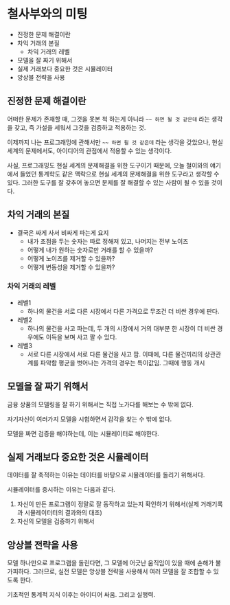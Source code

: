 # 철사부와의 미팅

- 진정한 문제 해결이란
- 차익 거래의 본질
  - 차익 거래의 레벨
- 모델을 잘 짜기 위해서
- 실제 거래보다 중요한 것은 시뮬레이터
- 앙상블 전략을 사용

## 진정한 문제 해결이란

어떠한 문제가 존재할 때, 그것을 못본 척 하는게 아니라 `~~ 하면 될 것 같은데` 라는 생각을 갖고, 즉 가설을 세워서 그것을 검증하고 적용하는 것.

이제까지 나는 프로그래밍에 관해서만 `~~ 하면 될 것 같은데` 라는 생각을 갖았으나, 현실세계의 문제에서도, 아이디어의 관점에서 적용할 수 있는 생각이다.

사실, 프로그래밍도 현실 세계의 문제해결을 위한 도구이기 때문에, 오늘 철이와의 얘기에서 들었던 통계학도 같은 맥락으로 현실 세계의 문제해결을 위한 도구라고 생각할 수 있다. 그러한 도구를 잘 갖추어 놓으면 문제를 잘 해결할 수 있는 사람이 될 수 있을 것이다.

## 차익 거래의 본질

- 결국은 싸게 사서 비싸게 파는게 요지
  - 내가 초점을 두는 숫자는 따로 정해져 있고, 나머지는 전부 노이즈
  - 어떻게 내가 원하는 숫자로만 거래를 할 수 있을까?
  - 어떻게 노이즈를 제거할 수 있을까?
  - 어떻게 변동성을 제거할 수 있을까?

### 차익 거래의 레벨

- 레벨1
  - 하나의 물건을 서로 다른 시장에서 다른 가격으로 무조건 더 비싼 경우에 판다.
- 레벨2
  - 하나의 물건을 사고 파는데, 두 개의 시장에서 거의 대부분 한 시장이 더 비싼 경우에도 이득을 보며 사고 팔 수 있다.
- 레벨3
  - 서로 다른 시장에서 서로 다른 물건을 사고 팜. 이때에, 다른 물건끼리의 상관관계를 파악함 평균을 벗어나는 가격의 경우는 특이값임. 그때에 행동 개시

## 모델을 잘 짜기 위해서

금융 상품의 모델링을 잘 하기 위해서는 직접 노가다를 해보는 수 밖에 없다.

자기자신이 여러가지 모델을 시험하면서 감각을 찾는 수 밖에 없다.

모델을 짜면 검증을 해야하는데, 이는 시뮬레이터로 해야한다.

## 실제 거래보다 중요한 것은 시뮬레이터

데이터를 잘 축적하는 이유는 데이터를 바탕으로 시뮬레이터를 돌리기 위해서다.

시뮬레이터를 중시하는 이유는 다음과 같다.

1. 자신이 만든 프로그램이 정말로 잘 동작하고 있는지 확인하기 위해서(실제 거래기록과 시뮬레이터터의 결과와의 대조)
2. 자신의 모델을 검증하기 위해서

## 앙상블 전략을 사용

모델 하나만으로 프로그램을 돌린다면, 그 모델에 어긋난 움직임이 있을 때에 손해가 불가피하다. 그러므로, 실전 모델은 앙상블 전략을 사용해서 여러 모델을 잘 조합할 수 있도록 한다.

기초적인 통계적 지식 이후는 아이디어 싸움. 그리고 실행력.
